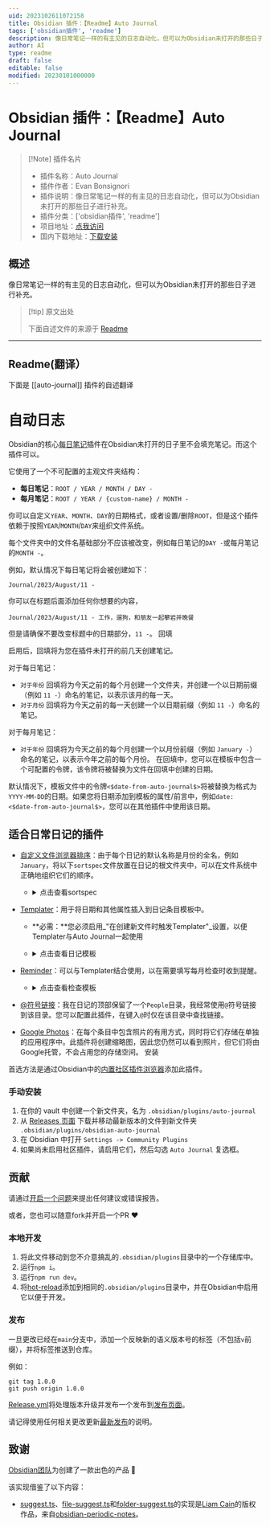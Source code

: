 ```yaml
---
uid: 2023102611072158
title: Obsidian 插件：【Readme】Auto Journal
tags: ['obsidian插件', 'readme']
description: 像日常笔记一样的有主见的日志自动化，但可以为Obsidian未打开的那些日子进行补充。
author: AI
type: readme
draft: false
editable: false
modified: 20230101000000
---
```


# Obsidian 插件：【Readme】Auto Journal

> [!Note] 插件名片
> - 插件名称：Auto Journal
> - 插件作者：Evan Bonsignori
> - 插件说明：像日常笔记一样的有主见的日志自动化，但可以为Obsidian未打开的那些日子进行补充。
> - 插件分类：['obsidian插件', 'readme']
> - 项目地址：[点我访问](https://github.com/Ebonsignori/obsidian-auto-journal)
> - 国内下载地址：[下载安装](https://pkmer.cn/products/plugin/pluginMarket/?auto-journal)

## 概述

像日常笔记一样的有主见的日志自动化，但可以为Obsidian未打开的那些日子进行补充。



> [!tip] 原文出处
> 
>下面自述文件的来源于 [Readme](https://ghproxy.net/https://raw.githubusercontent.com/Ebonsignori/obsidian-auto-journal/main/README.md)
> 

---

## Readme(翻译）

下面是 [[auto-journal]] 插件的自述翻译


# 自动日志

Obsidian的核心[每日笔记](https://help.obsidian.md/Plugins/Daily+notes)插件在Obsidian未打开的日子里不会填充笔记。而这个插件可以。

它使用了一个不可配置的主观文件夹结构：

- **每日笔记**：`ROOT / YEAR / MONTH / DAY -`
- **每月笔记**：`ROOT / YEAR / {custom-name} / MONTH -`

你可以自定义`YEAR`、`MONTH`、`DAY`的日期格式，或者设置/删除`ROOT`，但是这个插件依赖于按照`YEAR`/`MONTH`/`DAY`来组织文件系统。

每个文件夹中的文件名基础部分不应该被改变，例如每日笔记的`DAY -`或每月笔记的`MONTH -`。

例如，默认情况下每日笔记将会被创建如下：

`Journal/2023/August/11 -`

你可以在标题后面添加任何你想要的内容，

`Journal/2023/August/11 - 工作，遛狗，和朋友一起攀岩并晚餐`

但是请确保不要改变标题中的日期部分，`11 -`。
回填

启用后，回填将为您在插件未打开的前几天创建笔记。

对于每日笔记：

-   `对于年份` 回填将为今天之前的每个月创建一个文件夹，并创建一个以日期前缀（例如 `11 -`）命名的笔记，以表示该月的每一天。
-   `对于月份` 回填将为今天之前的每一天创建一个以日期前缀（例如 `11 -`）命名的笔记。

对于每月笔记：

-   `对于年份` 回填将为今天之前的每个月创建一个以月份前缀（例如 `January -`）命名的笔记，以表示今年之前的每个月份。
在回填中，您可以在模板中包含一个可配置的令牌，该令牌将被替换为文件在回填中创建的日期。

默认情况下，模板文件中的令牌`<$date-from-auto-journal$>`将被替换为格式为`YYYY-MM-DD`的日期。如果您将日期添加到模板的属性/前言中，例如`date: <$date-from-auto-journal$>`，您可以在其他插件中使用该日期。
## 适合日常日记的插件


-   [自定义文件浏览器排序](https://github.com/SebastianMC/obsidian-custom-sort)：由于每个日记的默认名称是月份的全名，例如`January`，将以下`sortspec`文件放置在日记的根文件夹中，可以在文件系统中正确地组织它们的顺序。

    -   <details>
        <summary>
        点击查看sortspec
        </summary>

        ```
        ---
        sorting-spec: |
         target-folder: /*
         README
         Check-Ins
         January...
         February...
         March...
         April...
         May...
         June...
         July...
         August...
         September...
         October...
         November...
         December...
         ...
         < a-z
         assets
        ---
        ```

        </details>

-   [Templater](https://github.com/SilentVoid13/Templater)：用于将日期和其他属性插入到日记条目模板中。

    -   **必需：**您必须启用_"在创建新文件时触发Templater"_设置，以便Templater与Auto Journal一起使用
    -   <details>
        <summary>
        点击查看日记模板
        </summary>

        ```
        ---
        date: <$date-from-auto-journal$>
        tag: journal
        ---

        # <% moment(tp.frontmatter.date).format("dddd, MMMM DD, YYYY") %> 📆

        ## People 👤
        -

        ## Grateful For 💙


        ## Photos 📸

        ```

        通过Auto Journal令牌设置的frontmatter日期可以在Templater的其他函数中使用，例如`<% moment(tp.frontmatter.date).format("dddd, MMMM DD, YYYY") %>`

        </details>

-   [Reminder](https://github.com/uphy/obsidian-reminder)：可以与Templater结合使用，以在需要填写每月检查时收到提醒。

    -   <details>
        <summary>
        点击查看检查模板
        </summary>

        ```
        ---
        date: <$date-from-auto-journal$>
        tag: check-in
        ---
        # **<% moment(tp.frontmatter.date).format("MMMM, YYYY") %>  Check In** 📆

        - [ ] 填写检查表  📆 <% moment(tp.frontmatter.date).format("YYYY-MM-DD") %>

        ### 1. 你好吗？这个月过得怎么样？


        ### 2. 这个月你优先考虑了什么？


        ### 3. 你在1、3和5年后的计划是什么？你的长期愿景有变化吗？


        ### 4. 你的习惯和目标是否与当前愿景一致？如果是，为了实现它们，需要做出什么改变？


        ### 5. 你的生活中是否有什么遗漏的东西？


        ### 6. 回顾这个月。你取得了什么进展？你为什么感激？


        ### 7. 你期待下个月的什么？
        ```

        上面的示例使用了Tasks插件的日期格式，必须在Reminder的设置中设置。

        </details>

-   [@符号链接](https://github.com/Ebonsignori/obsidian-at-symbol-linking)：我在日记的顶部保留了一个`People`目录，我经常使用`@`符号链接到该目录。您可以配置此插件，在键入`@`时仅在该目录中查找链接。

-   [Google Photos](https://github.com/alangrainger/obsidian-google-photos)：在每个条目中包含照片的有用方式，同时将它们存储在单独的应用程序中。此插件将创建缩略图，因此您仍然可以看到照片，但它们将由Google托管，不会占用您的存储空间。
安装

首选方法是通过Obsidian中的[内置社区插件浏览器](https://help.obsidian.md/Extending+Obsidian/Community+plugins)添加此插件。
### 手动安装

1. 在你的 vault 中创建一个新文件夹，名为 `.obsidian/plugins/auto-journal`
2. 从 [Releases 页面](https://github.com/Ebonsignori/obsidian-auto-journal/releases) 下载并移动最新版本的文件到新文件夹 `.obsidian/plugins/obsidian-auto-journal`
3. 在 Obsidian 中打开 `Settings -> Community Plugins`
4. 如果尚未启用社区插件，请启用它们，然后勾选 `Auto Journal` 复选框。
## 贡献

请通过[开启一个问题](https://github.com/Ebonsignori/obsidian-auto-journal/issues/new)来提出任何建议或错误报告。

或者，您也可以随意fork并开启一个PR :heart:
### 本地开发

1. 将此文件移动到您不介意搞乱的`.obsidian/plugins`目录中的一个存储库中。
1. 运行`npm i`。
1. 运行`npm run dev`。
1. 将[hot-reload](https://github.com/pjeby/hot-reload)添加到相同的`.obsidian/plugins`目录中，并在Obsidian中启用它以便于开发。
### 发布

一旦更改已经在`main`分支中，添加一个反映新的语义版本号的标签（不包括`v`前缀），并将标签推送到仓库。

例如：

```
git tag 1.0.0
git push origin 1.0.0
```

[Release.yml](./.github/workflows/release.yml)将处理版本升级并发布一个发布到[发布页面](https://github.com/Ebonsignori/obsidian-auto-journal/releases)。

请记得使用任何相关更改更新[最新发布](https://github.com/Ebonsignori/obsidian-auto-journal/releases)的说明。
## 致谢

[Obsidian团队](https://obsidian.md/about)为创建了一款出色的产品 :purple_heart:

该实现借鉴了以下内容：

- [suggest.ts](./src/utils/suggest.ts)、[file-suggest.ts](./src/settings/file-suggest.ts)和[folder-suggest.ts](./src/settings/folder-suggest.ts)的实现是[Liam Cain](https://github.com/liamcain)的版权作品，来自[obsidian-periodic-notes](https://github.com/liamcain/obsidian-periodic-notes)。



